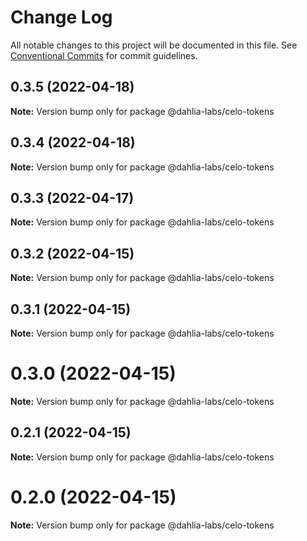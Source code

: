 # Change Log

All notable changes to this project will be documented in this file.
See [Conventional Commits](https://conventionalcommits.org) for commit guidelines.

## 0.3.5 (2022-04-18)

**Note:** Version bump only for package @dahlia-labs/celo-tokens





## 0.3.4 (2022-04-18)

**Note:** Version bump only for package @dahlia-labs/celo-tokens





## 0.3.3 (2022-04-17)

**Note:** Version bump only for package @dahlia-labs/celo-tokens





## 0.3.2 (2022-04-15)

**Note:** Version bump only for package @dahlia-labs/celo-tokens





## 0.3.1 (2022-04-15)

**Note:** Version bump only for package @dahlia-labs/celo-tokens





# 0.3.0 (2022-04-15)

**Note:** Version bump only for package @dahlia-labs/celo-tokens





## 0.2.1 (2022-04-15)

**Note:** Version bump only for package @dahlia-labs/celo-tokens





# 0.2.0 (2022-04-15)

**Note:** Version bump only for package @dahlia-labs/celo-tokens
